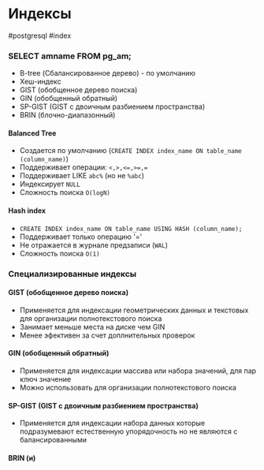 # Индексы
#postgresql #index

### SELECT amname FROM pg_am;
- B-tree (Сбалансированное дерево) - по умолчанию
- Хеш-индекс
- GIST (обобщенное дерево поиска)
- GIN (обобщенный обратный)
- SP-GIST (GIST с двоичным разбиением пространства)
- BRIN (блочно-диапазонный)

#### Balanced Tree
- Создается по умолчанию (`CREATE INDEX index_name ON table_name (column_name)`)
- Поддерживает операции:
	`<,>,<=,>=,=`
-  Поддерживает LIKE `abc%` (но не `%abc`)
- Индексирует `NULL`
- Сложность поиска `O(logN)`

#### Hash index
- `CREATE INDEX index_name ON table_name USING HASH (column_name);`
- Поддерживает только операцию '='
- Не отражается в журнале предзаписи (`WAL`)
- Сложность поиска `O(1)`

### Специализированные индексы

#### GIST (обобщенное дерево поиска)
- Применяется для индексации геометрических данных и текстовых для организации полнотекстового поиска
- Занимает меньше места на диске чем GIN
- Менее эфективен за счет доплнительных проверок
#### GIN (обобщенный обратный)
- Применяется для индексации массива или набора значений, для пар ключ значение
- Можно использовать для организации полнотекстового поиска

#### SP-GIST (GIST с двоичным разбиением пространства)
- Применяется для индексации набора данных которые подразумевают естественную упорядочность но не являются с балансированными
#### BRIN (и)